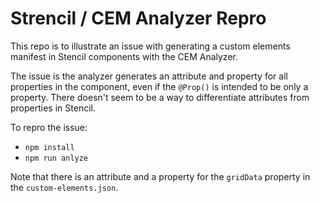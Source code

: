 # Strencil / CEM Analyzer Repro

This repo is to illustrate an issue with generating a custom elements manifest in Stencil components with the CEM Analyzer.

The issue is the analyzer generates an attribute and property for all properties in the component, even if the `@Prop()` is intended to be only a property. There doesn't seem to be a way to differentiate attributes from properties in Stencil.

To repro the issue:

- `npm install`
- `npm run anlyze`

Note that there is an attribute and a property for the `gridData` property in the `custom-elements.json`.
